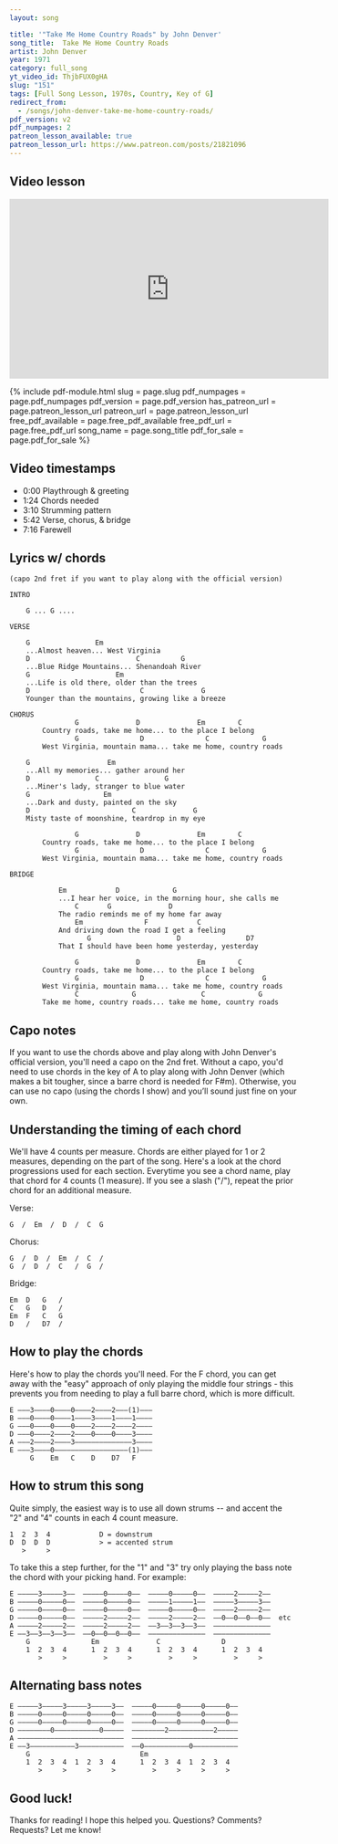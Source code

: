 ```yaml
---
layout: song

title: '"Take Me Home Country Roads" by John Denver'
song_title:  Take Me Home Country Roads
artist: John Denver
year: 1971
category: full_song
yt_video_id: ThjbFUX0gHA
slug: "151"
tags: [Full Song Lesson, 1970s, Country, Key of G]
redirect_from:
  - /songs/john-denver-take-me-home-country-roads/
pdf_version: v2
pdf_numpages: 2
patreon_lesson_available: true
patreon_lesson_url: https://www.patreon.com/posts/21821096
---
```


## Video lesson

<iframe width="560" height="315" src="https://www.youtube.com/embed/ThjbFUX0gHA?showinfo=0" frameborder="0" allowfullscreen></iframe><br />


{% include pdf-module.html slug = page.slug pdf_numpages = page.pdf_numpages pdf_version = page.pdf_version has_patreon_url = page.patreon_lesson_url patreon_url = page.patreon_lesson_url free_pdf_available = page.free_pdf_available free_pdf_url = page.free_pdf_url song_name = page.song_title pdf_for_sale = page.pdf_for_sale %}


## Video timestamps

- 0:00 Playthrough & greeting
- 1:24 Chords needed
- 3:10 Strumming pattern
- 5:42 Verse, chorus, & bridge
- 7:16 Farewell




## Lyrics w/ chords

    (capo 2nd fret if you want to play along with the official version)

    INTRO

        G ... G ....

    VERSE

        G                Em
        ...Almost heaven... West Virginia
        D                          C          G
        ...Blue Ridge Mountains... Shenandoah River
        G                     Em
        ...Life is old there, older than the trees
        D                           C              G
        Younger than the mountains, growing like a breeze

    CHORUS
                    G              D              Em        C
            Country roads, take me home... to the place I belong             
                    G               D               C             G
            West Virginia, mountain mama... take me home, country roads

        G                   Em
        ...All my memories... gather around her
        D                C                G
        ...Miner's lady, stranger to blue water
        G                  Em
        ...Dark and dusty, painted on the sky
        D                         C              G
        Misty taste of moonshine, teardrop in my eye

                    G              D              Em        C
            Country roads, take me home... to the place I belong             
                    G               D               C             G
            West Virginia, mountain mama... take me home, country roads

    BRIDGE

                Em            D             G
                ...I hear her voice, in the morning hour, she calls me
                    C       G              D
                The radio reminds me of my home far away
                    Em               F            C
                And driving down the road I get a feeling
                       G                     D                D7  
                That I should have been home yesterday, yesterday

                    G              D              Em        C
            Country roads, take me home... to the place I belong             
                    G               D               C             G
            West Virginia, mountain mama... take me home, country roads
                    C             G                C             G
            Take me home, country roads... take me home, country roads



## Capo notes

If you want to use the chords above and play along with John Denver's official version, you'll need a capo on the 2nd fret. Without a capo, you'd need to use chords in the key of A to play along with John Denver (which makes a bit tougher, since a barre chord is needed for F#m). Otherwise, you can use no capo (using the chords I show) and you’ll sound just fine on your own.

## Understanding the timing of each chord

We'll have 4 counts per measure. Chords are either played for 1 or 2 measures, depending on the part of the song. Here's a look at the chord progressions used for each section. Everytime you see a chord name, play that chord for 4 counts (1 measure). If you see a slash ("/"), repeat the prior chord for an additional measure.

Verse:

    G  /  Em  /  D  /  C  G

Chorus:

    G  /  D  /  Em  /  C  /
    G  /  D  /  C   /  G  /

Bridge:

    Em  D   G   /
    C   G   D   /
    Em  F   C   G
    D   /   D7  /

## How to play the chords

Here's how to play the chords you'll need. For the F chord, you can get away with the "easy" approach of only playing the middle four strings - this prevents you from needing to play a full barre chord, which is more difficult.

    E –––3––––0––––0––––2––––2–––(1)–––
    B –––0––––0––––1––––3––––1––––1––––
    G –––0––––0––––0––––2––––2––––2––––
    D –––0––––2––––2––––0––––0––––3––––
    A –––2––––2––––3––––––––––––––3––––
    E –––3––––0––––––––––––––––––(1)–––
         G    Em   C    D    D7   F

## How to strum this song

Quite simply, the easiest way is to use all down strums -- and accent the "2" and "4" counts in each 4 count measure.

    1  2  3  4            D = downstrum
    D  D  D  D            > = accented strum
       >     >

To take this a step further, for the "1" and "3" try only playing the bass note the chord with your picking hand. For example:

    E –––––3–––––3––  –––––0–––––0––  –––––0–––––0––  –––––2–––––2––
    B –––––0–––––0––  –––––0–––––0––  –––––1–––––1––  –––––3–––––3––
    G –––––0–––––0––  –––––0–––––0––  –––––0–––––0––  –––––2–––––2––
    D –––––0–––––0––  –––––2–––––2––  –––––2–––––2––  ––0––0––0––0––  etc
    A –––––2–––––2––  –––––2–––––2––  ––3––3––3––3––  ––––––––––––––
    E ––3––3––3––3––  ––0––0––0––0––  ––––––––––––––  ––––––––––––––
        G               Em              C               D          
        1  2  3  4      1  2  3  4      1  2  3  4      1  2  3  4  
           >     >         >     >         >     >         >     >  

## Alternating bass notes

    E –––––3–––––3–––––3–––––3––  –––––0–––––0–––––0–––––0––  
    B –––––0–––––0–––––0–––––0––  –––––0–––––0–––––0–––––0––  
    G –––––0–––––0–––––0–––––0––  –––––0–––––0–––––0–––––0––  
    D ––––––––0–––––––––––0–––––  ––––––––2–––––––––––2–––––  
    A ––––––––––––––––––––––––––  ––––––––––––––––––––––––––  
    E ––3–––––––––––3–––––––––––  ––0–––––––––––0–––––––––––  
        G                           Em                         
        1  2  3  4  1  2  3  4      1  2  3  4  1  2  3  4    
           >     >     >     >         >     >     >     >    

## Good luck!

Thanks for reading! I hope this helped you. Questions? Comments? Requests? Let me know!
